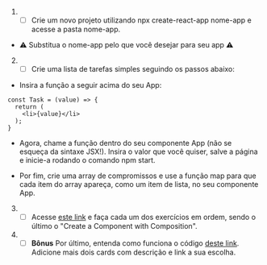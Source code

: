 1. - [ ] Crie um novo projeto utilizando npx create-react-app nome-app e acesse a pasta nome-app.

* ⚠️ Substitua o nome-app pelo que você desejar para seu app ⚠️

2. - [ ] Crie uma lista de tarefas simples seguindo os passos abaixo:

* Insira a função a seguir acima do seu App:

```
const Task = (value) => {
  return (
    <li>{value}</li>
  );
}
```

* Agora, chame a função dentro do seu componente App (não se esqueça da sintaxe JSX!). Insira o valor que você quiser, salve a página e inicie-a rodando o comando npm start.

* Por fim, crie uma array de compromissos e use a função map para que cada item do array apareça, como um item de lista, no seu componente App.

3. - [ ] Acesse [este link](https://www.freecodecamp.org/learn/front-end-libraries/react/) e faça cada um dos exercícios em ordem, sendo o último o "Create a Component with Composition".

4. - [ ] **Bônus** Por último, entenda como funciona o código [deste link](https://codepen.io/nathansebhastian/pen/qgOJKe). Adicione mais dois cards com descrição e link a sua escolha.